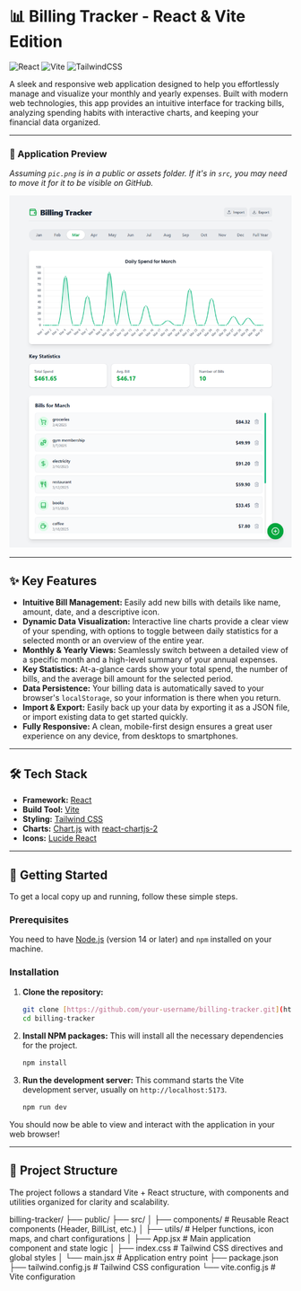 # 📊 Billing Tracker - React & Vite Edition

![React](https://img.shields.io/badge/react-%2320232a.svg?style=for-the-badge&logo=react&logoColor=%2361DAFB)
![Vite](https://img.shields.io/badge/vite-%23646CFF.svg?style=for-the-badge&logo=vite&logoColor=white)
![TailwindCSS](https://img.shields.io/badge/tailwindcss-%2338B2AC.svg?style=for-the-badge&logo=tailwind-css&logoColor=white)

A sleek and responsive web application designed to help you effortlessly manage and visualize your monthly and yearly expenses. Built with modern web technologies, this app provides an intuitive interface for tracking bills, analyzing spending habits with interactive charts, and keeping your financial data organized.

---

### 📸 Application Preview

*Assuming `pic.png` is in a public or assets folder. If it's in `src`, you may need to move it for it to be visible on GitHub.*

![Billing Tracker Screenshot](./src/assets/pic.png)

---

## ✨ Key Features

- **Intuitive Bill Management:** Easily add new bills with details like name, amount, date, and a descriptive icon.
- **Dynamic Data Visualization:** Interactive line charts provide a clear view of your spending, with options to toggle between daily statistics for a selected month or an overview of the entire year.
- **Monthly & Yearly Views:** Seamlessly switch between a detailed view of a specific month and a high-level summary of your annual expenses.
- **Key Statistics:** At-a-glance cards show your total spend, the number of bills, and the average bill amount for the selected period.
- **Data Persistence:** Your billing data is automatically saved to your browser's `localStorage`, so your information is there when you return.
- **Import & Export:** Easily back up your data by exporting it as a JSON file, or import existing data to get started quickly.
- **Fully Responsive:** A clean, mobile-first design ensures a great user experience on any device, from desktops to smartphones.

---

## 🛠️ Tech Stack

- **Framework:** [React](https://react.dev/)
- **Build Tool:** [Vite](https://vitejs.dev/)
- **Styling:** [Tailwind CSS](https://tailwindcss.com/)
- **Charts:** [Chart.js](https://www.chartjs.org/) with [react-chartjs-2](https://react-chartjs-2.js.org/)
- **Icons:** [Lucide React](https://lucide.dev/)

---

## 🚀 Getting Started

To get a local copy up and running, follow these simple steps.

### Prerequisites

You need to have [Node.js](https://nodejs.org/) (version 14 or later) and `npm` installed on your machine.

### Installation

1.  **Clone the repository:**
    ```sh
    git clone [https://github.com/your-username/billing-tracker.git](https://github.com/your-username/billing-tracker.git)
    cd billing-tracker
    ```

2.  **Install NPM packages:**
    This will install all the necessary dependencies for the project.
    ```sh
    npm install
    ```

3.  **Run the development server:**
    This command starts the Vite development server, usually on `http://localhost:5173`.
    ```sh
    npm run dev
    ```

You should now be able to view and interact with the application in your web browser!

---

## 📁 Project Structure

The project follows a standard Vite + React structure, with components and utilities organized for clarity and scalability.


billing-tracker/
├── public/
├── src/
│   ├── components/      # Reusable React components (Header, BillList, etc.)
│   ├── utils/           # Helper functions, icon maps, and chart configurations
│   ├── App.jsx          # Main application component and state logic
│   ├── index.css        # Tailwind CSS directives and global styles
│   └── main.jsx         # Application entry point
├── package.json
├── tailwind.config.js   # Tailwind CSS configuration
└── vite.config.js       # Vite configuration

